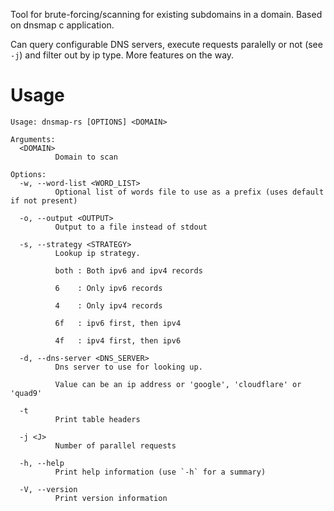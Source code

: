 Tool for brute-forcing/scanning for existing subdomains in a domain. Based on dnsmap c application.

Can query configurable DNS servers, execute requests paralelly or not (see `-j`) and filter out by ip type. More features on the way.

# Usage

```
Usage: dnsmap-rs [OPTIONS] <DOMAIN>

Arguments:
  <DOMAIN>
          Domain to scan

Options:
  -w, --word-list <WORD_LIST>
          Optional list of words file to use as a prefix (uses default if not present)

  -o, --output <OUTPUT>
          Output to a file instead of stdout

  -s, --strategy <STRATEGY>
          Lookup ip strategy.

          both : Both ipv6 and ipv4 records

          6    : Only ipv6 records

          4    : Only ipv4 records

          6f   : ipv6 first, then ipv4

          4f   : ipv4 first, then ipv6

  -d, --dns-server <DNS_SERVER>
          Dns server to use for looking up.

          Value can be an ip address or 'google', 'cloudflare' or 'quad9'

  -t
          Print table headers

  -j <J>
          Number of parallel requests

  -h, --help
          Print help information (use `-h` for a summary)

  -V, --version
          Print version information
```